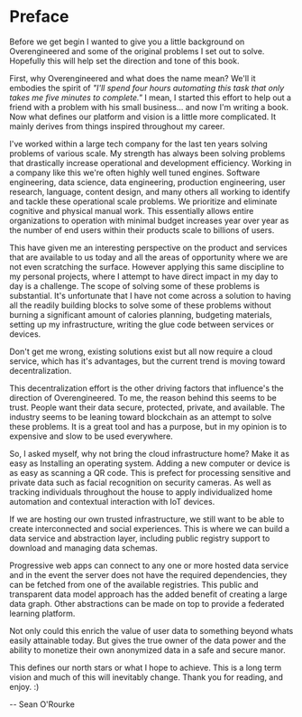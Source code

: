 # Preface

Before we get begin I wanted to give you a little background on Overengineered
and some of the original problems I set out to solve. Hopefully this will help
set the direction and tone of this book.

First, why Overengineered and what does the name mean? We'll it embodies the
spirit of _"I'll spend four hours automating this task that only takes me five
minutes to complete."_ I mean, I started this effort to help out a friend with
a problem with his small business... and now I'm writing a book. Now what
defines our platform and vision is a little more complicated. It mainly
derives from things inspired throughout my career.

I've worked within a large tech company for the last ten years solving
problems of various scale. My strength has always been solving problems that
drastically increase operational and development efficiency. Working in a
company like this we're often highly well tuned engines. Software engineering,
data science, data engineering, production engineering, user research,
language, content design, and many others all working to identify and tackle
these operational scale problems. We prioritize and eliminate cognitive and
physical manual work. This essentially allows entire organizations to operation
with minimal budget increases year over year as the number of end users within
their products scale to billions of users.

This have given me an interesting perspective on the product and services that
are available to us today and all the areas of opportunity where we are not
even scratching the surface. However applying this same discipline to my
personal projects, where I attempt to have direct impact in my day to day is a
challenge. The scope of solving some of these problems is substantial. It's
unfortunate that I have not come across a solution to having all the readily
building blocks to solve some of these problems without burning a significant
amount of calories planning, budgeting materials, setting up my infrastructure,
writing the glue code between services or devices.

Don't get me wrong, existing solutions exist but all now require a cloud
service, which has it's advantages, but the current trend is moving toward
decentralization.

This decentralization effort is the other driving factors that influence's the
direction of Overengineered. To me, the reason behind this seems to be trust.
People want their data secure, protected, private, and available. The industry
seems to be leaning toward blockchain as an attempt to solve these problems. It
is a great tool and has a purpose, but in my opinion is to expensive and slow
to be used everywhere.

So, I asked myself, why not bring the cloud infrastructure home? Make it as
easy as Installing an operating system. Adding a new computer or device is as
easy as scanning a QR code. This is prefect for processing sensitive and
private data such as facial recognition on security cameras. As well as
tracking individuals throughout the house to apply individualized home
automation and contextual interaction with IoT devices.

If we are hosting our own trusted infrastructure, we still want to be able to
create interconnected and social experiences. This is where we can build a data
service and abstraction layer, including public registry support to download
and managing data schemas.

Progressive web apps can connect to any one or more hosted data service and in
the event the server does not have the required dependencies, they can be
fetched from one of the available registries. This public and transparent data
model approach has the added benefit of creating a large data graph. Other
abstractions can be made on top to provide a federated learning platform.

Not only could this enrich the value of user data to something beyond whats
easily attainable today. But gives the true owner of the data power and the
ability to monetize their own anonymized data in a safe and secure manor.

This defines our north stars or what I hope to achieve. This is a long term
vision and much of this will inevitably change. Thank you for reading, and
enjoy. :)

-- Sean O'Rourke
